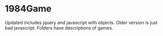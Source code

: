 # 1984Game

Updated includes jquery and javascript with objects. Older version is just bad javascript. Folders have descriptions of games. 
